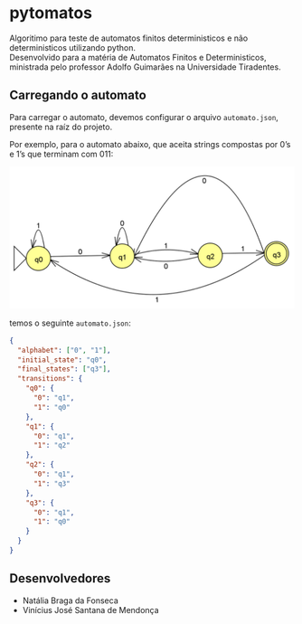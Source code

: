 # pytomatos

Algoritimo para teste de automatos finitos deterministicos e não deterministicos utilizando python.  
Desenvolvido para a matéria de Automatos Finitos e Deterministicos, ministrada pelo professor Adolfo Guimarães na Universidade Tiradentes.

## Carregando o automato

Para carregar o automato, devemos configurar o arquivo `automato.json`, presente na raíz do projeto.

Por exemplo, para o automato abaixo, que aceita strings compostas por 0’s e 1’s que terminam com 011:

![Automato Exemplo](exemplo.png)

temos o seguinte `automato.json`:
```json
{
  "alphabet": ["0", "1"],
  "initial_state": "q0",
  "final_states": ["q3"],
  "transitions": {
    "q0": {
      "0": "q1",
      "1": "q0"
    },
    "q1": {
      "0": "q1",
      "1": "q2"
    },
    "q2": {
      "0": "q1",
      "1": "q3"
    },
    "q3": {
      "0": "q1",
      "1": "q0"
    }
  }
}

```

## Desenvolvedores

- Natália Braga da Fonseca  
- Vinícius José Santana de Mendonça
